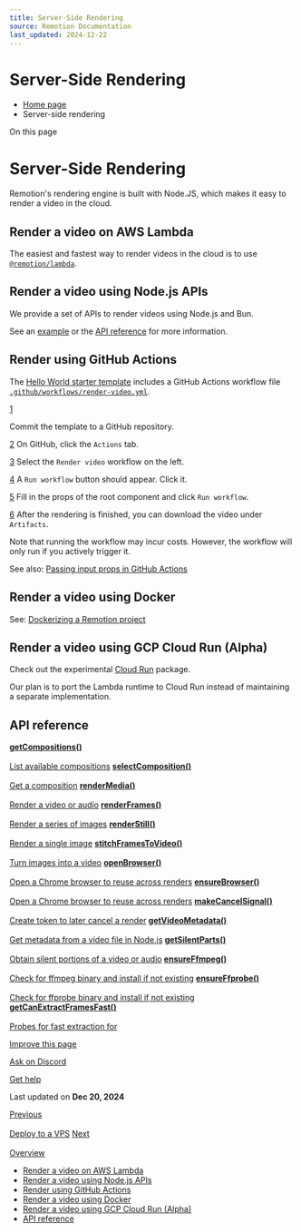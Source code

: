 ```yaml
---
title: Server-Side Rendering
source: Remotion Documentation
last_updated: 2024-12-22
---
```


# Server-Side Rendering

- [Home page](/)
- Server-side rendering

On this page

# Server-Side Rendering

Remotion's rendering engine is built with Node.JS, which makes it easy to render a video in the cloud.

## Render a video on AWS Lambda [​](\#render-a-video-on-aws-lambda "Direct link to Render a video on AWS Lambda")

The easiest and fastest way to render videos in the cloud is to use [`@remotion/lambda`](/docs/lambda).

## Render a video using Node.js APIs [​](\#render-a-video-using-nodejs-apis "Direct link to Render a video using Node.js APIs")

We provide a set of APIs to render videos using Node.js and Bun.

See an [example](/docs/ssr-node) or the [API reference](/docs/renderer) for more information.

## Render using GitHub Actions [​](\#render-using-github-actions "Direct link to Render using GitHub Actions")

The [Hello World starter template](https://github.com/remotion-dev/template-helloworld) includes a GitHub Actions workflow file [`.github/workflows/render-video.yml`](https://github.com/remotion-dev/template-helloworld/blob/main/.github/workflows/render-video.yml).

[1](#1)

Commit the template to a GitHub repository.

[2](#2) On GitHub, click the `Actions` tab.

[3](#3) Select the `Render video` workflow on the left.

[4](#4) A `Run workflow` button should appear. Click it.

[5](#5) Fill in the props of the root component and click `Run workflow`.

[6](#6) After the rendering is finished, you can download the video under `Artifacts`.

Note that running the workflow may incur costs. However, the workflow will only run if you actively trigger it.

See also: [Passing input props in GitHub Actions](/docs/passing-props#passing-input-props-in-github-actions)

## Render a video using Docker [​](\#render-a-video-using-docker "Direct link to Render a video using Docker")

See: [Dockerizing a Remotion project](/docs/docker)

## Render a video using GCP Cloud Run (Alpha) [​](\#render-a-video-using-gcp-cloud-run-alpha "Direct link to Render a video using GCP Cloud Run (Alpha)")

Check out the experimental [Cloud Run](/docs/cloudrun-alpha) package.

Our plan is to port the Lambda runtime to Cloud Run instead of maintaining a separate implementation.

## API reference [​](\#api-reference "Direct link to API reference")

[**getCompositions()** \
\
List available compositions](/docs/renderer/get-compositions) [**selectComposition()** \
\
Get a composition](/docs/renderer/select-composition) [**renderMedia()** \
\
Render a video or audio](/docs/renderer/render-media) [**renderFrames()** \
\
Render a series of images](/docs/renderer/render-frames) [**renderStill()** \
\
Render a single image](/docs/renderer/render-still) [**stitchFramesToVideo()** \
\
Turn images into a video](/docs/renderer/stitch-frames-to-video) [**openBrowser()** \
\
Open a Chrome browser to reuse across renders](/docs/renderer/open-browser) [**ensureBrowser()** \
\
Open a Chrome browser to reuse across renders](/docs/renderer/ensure-browser) [**makeCancelSignal()** \
\
Create token to later cancel a render](/docs/renderer/make-cancel-signal) [**getVideoMetadata()** \
\
Get metadata from a video file in Node.js](/docs/renderer/get-video-metadata) [**getSilentParts()** \
\
Obtain silent portions of a video or audio](/docs/renderer/get-silent-parts) [**ensureFfmpeg()** \
\
Check for ffmpeg binary and install if not existing](/docs/renderer/ensure-ffmpeg) [**ensureFfprobe()** \
\
Check for ffprobe binary and install if not existing](/docs/renderer/ensure-ffprobe) [**getCanExtractFramesFast()** \
\
Probes for fast extraction for <OffthreadVideo>](/docs/renderer/get-can-extract-frames-fast)

[Improve this page](https://github.com/remotion-dev/remotion/edit/main/packages/docs/docs/ssr.mdx)

[Ask on Discord](https://remotion.dev/discord)

[Get help](/docs/get-help)

Last updated on **Dec 20, 2024**

[Previous\
\
Deploy to a VPS](/docs/studio/deploy-server) [Next\
\
Overview](/docs/ssr)

- [Render a video on AWS Lambda](#render-a-video-on-aws-lambda)
- [Render a video using Node.js APIs](#render-a-video-using-nodejs-apis)
- [Render using GitHub Actions](#render-using-github-actions)
- [Render a video using Docker](#render-a-video-using-docker)
- [Render a video using GCP Cloud Run (Alpha)](#render-a-video-using-gcp-cloud-run-alpha)
- [API reference](#api-reference)
